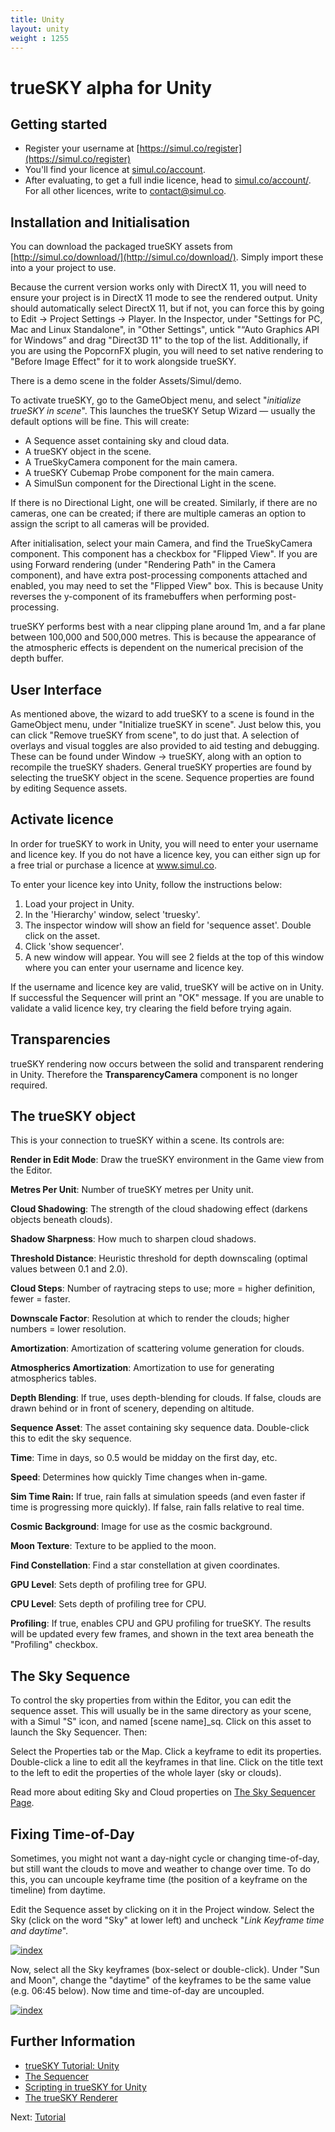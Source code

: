 ```yaml
---
title: Unity
layout: unity
weight : 1255
---
```


trueSKY alpha for Unity
================

Getting started
--------------

* Register your username at [https://simul.co/register](https://simul.co/register)
* You'll find your licence at [simul.co/account](https://simul.co/account).
* After evaluating, to get a full indie licence, head to [simul.co/account/](http://simul.co/account/). For all other licences, write to [contact@simul.co](mailto:contact@simul.co).


Installation and Initialisation
--------------

You can download the packaged trueSKY assets from [http://simul.co/download/](http://simul.co/download/). Simply import these into a your project to use.

Because the current version works only with DirectX 11, you will need to ensure your project is in DirectX 11 mode to see the rendered output. Unity should automatically select DirectX 11, but if not, you can force this by going to Edit -> Project Settings -> Player. In the Inspector, under "Settings for PC, Mac and Linux Standalone", in "Other Settings", untick "“Auto Graphics API for Windows” and drag "Direct3D 11" to the top of the list. Additionally, if you are using the PopcornFX plugin, you will need to set native rendering to "Before Image Effect" for it to work alongside trueSKY.

There is a demo scene in the folder Assets/Simul/demo.

To activate trueSKY, go to the GameObject menu, and select "*initialize trueSKY in scene*". This launches the trueSKY Setup Wizard — usually the default options will be fine. This will create:

* A Sequence asset containing sky and cloud data.
* A trueSKY object in the scene.
* A TrueSkyCamera component for the main camera. 
* A trueSKY Cubemap Probe component for the main camera.
* A SimulSun component for the Directional Light in the scene.

If there is no Directional Light, one will be created. Similarly, if there are no cameras, one can be created; if there are multiple cameras an option to assign the script to all cameras will be provided.

After initialisation, select your main Camera, and find the TrueSkyCamera component. This component has a checkbox for "Flipped View". If you are using Forward rendering (under "Rendering Path" in the Camera component), and have extra post-processing components attached and enabled, you may need to set the "Flipped View" box. This is because Unity reverses the y-component of its framebuffers when performing post-processing.

trueSKY performs best with a near clipping plane around 1m, and a far plane between 100,000 and 500,000 metres. This is because the appearance of the atmospheric effects is dependent on the numerical precision of the depth buffer.

User Interface
--------------
As mentioned above, the wizard to add trueSKY to a scene is found in the GameObject menu, under "Initialize trueSKY in scene". Just below this, you can click "Remove trueSKY from scene", to do just that. A selection of overlays and visual toggles are also provided to aid testing and debugging. These can be found under Window -> trueSKY, along with an option to recompile the trueSKY shaders.
General trueSKY properties are found by selecting the trueSKY object in the scene.
Sequence properties are found by editing Sequence assets. 

Activate licence
--------------
In order for trueSKY to work in Unity, you will need to enter your username and licence key. If you do not have a licence key, you can either sign up for a free trial or purchase a licence at www.simul.co.

To enter your licence key into Unity, follow the instructions below:

1. Load your project in Unity.
2. In the 'Hierarchy' window, select 'truesky'.
3. The inspector window will show an field for 'sequence asset'. Double click on the asset.
4. Click 'show sequencer'.
5. A new window will appear. You will see 2 fields at the top of this window where you can enter your username and licence key.

If the username and licence key are valid, trueSKY will be active on in Unity. If successful the Sequencer will print an "OK" message. If you are unable to validate a valid licence key, try clearing the field before trying again.


Transparencies
-----------------------
trueSKY rendering now occurs between the solid and transparent rendering in Unity. Therefore  the **TransparencyCamera** component is no longer required.

The trueSKY object
---------------
This is your connection to trueSKY within a scene. Its controls are:

**Render in Edit Mode**: Draw the trueSKY environment in the Game view from the Editor.

**Metres Per Unit**: Number of trueSKY metres per Unity unit.

**Cloud Shadowing**: The strength of the cloud shadowing effect (darkens objects beneath clouds).

**Shadow Sharpness**: How much to sharpen cloud shadows.

**Threshold Distance**: Heuristic threshold for depth downscaling (optimal values between 0.1 and 2.0).

**Cloud Steps**: Number of raytracing steps to use; more = higher definition, fewer = faster.

**Downscale Factor**: Resolution at which to render the clouds; higher numbers = lower resolution.

**Amortization**: Amortization of scattering volume generation for clouds.

**Atmospherics Amortization**: Amortization to use for generating atmospherics tables.

**Depth Blending**: If true, uses depth-blending for clouds. If false, clouds are drawn behind or in front of scenery, depending on altitude.

**Sequence Asset**: The asset containing sky sequence data. Double-click this to edit the sky sequence.

**Time**: Time in days, so 0.5 would be midday on the first day, etc.

**Speed**: Determines how quickly Time changes when in-game.

**Sim Time Rain:** If true, rain falls at simulation speeds (and even faster if time is progressing more quickly). If false, rain falls relative to real time.

**Cosmic Background**: Image for use as the cosmic background.

**Moon Texture**: Texture to be applied to the moon.

**Find Constellation**: Find a star constellation at given coordinates.

**GPU Level**: Sets depth of profiling tree for GPU.

**CPU Level**: Sets depth of profiling tree for CPU.

**Profiling**: If true, enables CPU and GPU profiling for trueSKY. The results will be updated every few frames, and shown in the text area beneath the "Profiling" checkbox. 


The Sky Sequence
---------------

To control the sky properties from within the Editor, you can edit the sequence asset. This will usually be in the same directory as your scene, with a Simul "S" icon, and named [scene name]_sq. Click on this asset to launch the Sky Sequencer. Then:

Select the Properties tab or the Map. Click a keyframe to edit its properties. Double-click a line to edit all the keyframes in that line. Click on the title text to the left to edit the properties of the whole layer (sky or clouds).

Read more about editing Sky and Cloud properties on [The Sky Sequencer Page](https://docs.simul.co/sequencer.html).


Fixing Time-of-Day
------------------

Sometimes, you might not want a day-night cycle or changing time-of-day, but still want the clouds to move and weather to change over time. To do this, you can uncouple keyframe time (the position of a keyframe on the timeline) from daytime.

Edit the Sequence asset by clicking on it in the Project window. Select the Sky (click on the word "Sky" at lower left) and uncheck "*Link Keyframe time and daytime*".

<a href="https://docs.simul.co/unity/images/FixingDaytime1.png"><img src="https://docs.simul.co/unity/images/FixingDaytime1.png" alt="index"/></a>

Now, select all the Sky keyframes (box-select or double-click). Under "Sun and Moon", change the "daytime" of the keyframes to be the same value (e.g. 06:45 below). Now time and time-of-day are uncoupled.
 
<a href="https://docs.simul.co/unity/images/FixingDaytime2.png"><img src="https://docs.simul.co/unity/images/FixingDaytime2.png" alt="index"/></a> 


Further Information
---------

* [trueSKY Tutorial: Unity](https://docs.simul.co/unity/Tutorial.html)
* [The Sequencer](https://docs.simul.co/sequencer.html)
* [Scripting in trueSKY for Unity](https://docs.simul.co/unity/Scripting.html)
* [The trueSKY Renderer](https://docs.simul.co/reference/man_4_rendering.html)


Next: <a href="/unity/Tutorial">Tutorial</a>